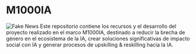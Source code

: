 # M1000IA
![Fake News](https://images.unsplash.com/photo-1636188540036-1879f679c2b0?q=80&w=2061&auto=format&fit=crop&ixlib=rb-4.0.3&ixid=M3wxMjA3fDB8MHxwaG90by1wYWdlfHx8fGVufDB8fHx8fA%3D%3D)
Este repositorio contiene los recursos y el desarrollo del proyecto realizado en el marco M1000IA, destinado a reducir la brecha de género en el ecosistema de la IA, crear soluciones significativas de impacto social con IA y generar procesos de upskilling & reskilling hacia la IA. 
